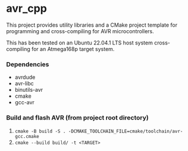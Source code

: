 # avr_cpp
This project provides utility libraries and a CMake project template for programming and cross-compiling for AVR microcontrollers.

This has been tested on an Ubuntu 22.04.1 LTS host system cross-compiling for an Atmega168p target system.

### Dependencies
- avrdude
- avr-libc
- binutils-avr
- cmake
- gcc-avr

### Build and flash AVR (from project root directory)
1. `cmake -B build -S . -DCMAKE_TOOLCHAIN_FILE=cmake/toolchain/avr-gcc.cmake`
2. `cmake --build build/ -t <TARGET>`
